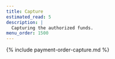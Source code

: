 ```yaml
---
title: Capture
estimated_read: 5
description: |
  Capturing the authorized funds.
menu_order: 1500
---
```


{% include payment-order-capture.md %}
